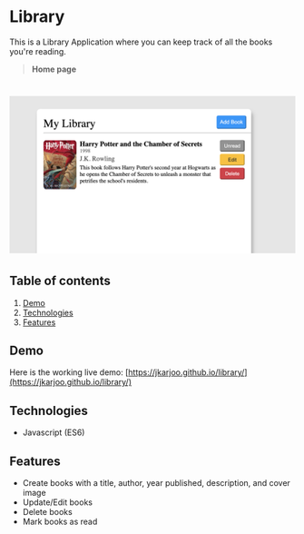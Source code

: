 # Library

This is a Library Application where you can keep track of all the books you're reading.

> **Home page**

# ![Library](images/screenshot.png)

## Table of contents

1. [Demo](#demo)
2. [Technologies](#technologies)
3. [Features](#features)

## Demo

Here is the working live demo:
[https://jkarjoo.github.io/library/](https://jkarjoo.github.io/library/)

## Technologies

- Javascript (ES6)

## Features

- Create books with a title, author, year published, description, and cover image
- Update/Edit books
- Delete books
- Mark books as read

